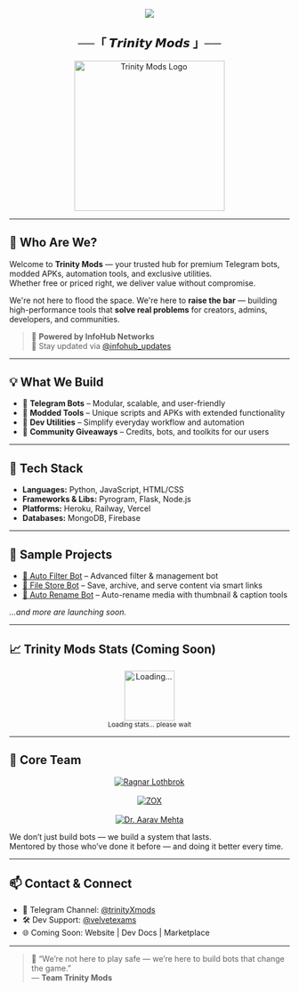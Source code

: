 <p align="center">
  <img src="https://readme-typing-svg.demolab.com?font=Fira+Code&pause=1000&color=39FF14&center=true&vCenter=true&width=650&height=100&lines=Welcome+to+Trinity+Mods!;Premium+Mods,+Smart+Bots+%26+Next-Gen+Tools;Built+with+Purpose.+Delivered+with+Power.">
</p>

<h2 align="center">──「 𝙏𝙧𝙞𝙣𝙞𝙩𝙮 𝙈𝙤𝙙𝙨 」──</h2>

<p align="center">
  <img src="https://github.com/user-attachments/assets/f7653b1e-e2b1-4897-9de1-f830aca391b6" width="270px" alt="Trinity Mods Logo"/>
</p>

---

## 👋 Who Are We?

Welcome to **Trinity Mods** — your trusted hub for premium Telegram bots, modded APKs, automation tools, and exclusive utilities.  
Whether free or priced right, we deliver value without compromise.

We're not here to flood the space. We're here to **raise the bar** — building high-performance tools that **solve real problems** for creators, admins, developers, and communities.

> 💼 **Powered by InfoHub Networks**  
> 🔔 Stay updated via [@infohub_updates](https://t.me/infohub_updates)

---

## 💡 What We Build

- 🤖 **Telegram Bots** – Modular, scalable, and user-friendly  
- 🧩 **Modded Tools** – Unique scripts and APKs with extended functionality  
- 🧰 **Dev Utilities** – Simplify everyday workflow and automation  
- 🎁 **Community Giveaways** – Credits, bots, and toolkits for our users

---

## 🔨 Tech Stack

- **Languages:** Python, JavaScript, HTML/CSS  
- **Frameworks & Libs:** Pyrogram, Flask, Node.js  
- **Platforms:** Heroku, Railway, Vercel  
- **Databases:** MongoDB, Firebase

---

## 🚀 Sample Projects

- [🧠 Auto Filter Bot](https://github.com/trinitymods/autofilter) – Advanced filter & management bot  
- [📁 File Store Bot](https://github.com/trinitymods/filestore) – Save, archive, and serve content via smart links  
- [📝 Auto Rename Bot](https://github.com/trinitymods/autorename) – Auto-rename media with thumbnail & caption tools

_…and more are launching soon._

---

## 📈 Trinity Mods Stats (Coming Soon)

<p align="center">
  <img src="https://i.gifer.com/ZKZg.gif" width="90" alt="Loading..." />
  <br>
  <sub>Loading stats... please wait</sub>
</p>

---

## 🤝 Core Team

<p align="center">
  <a href="https://t.me/the_universal_being">
    <img src="https://img.shields.io/badge/Ragnar_Lothbrok-Architect_&_Mastermind-blue?style=for-the-badge&logo=telegram&logoColor=white" alt="Ragnar Lothbrok"/>
  </a>
  <br><br>
  <a href="https://t.me/ZOX404">
    <img src="https://img.shields.io/badge/Z∅X-Ops_&_Innovation_Lead-purple?style=for-the-badge&logo=telegram&logoColor=white" alt="ZOX"/>
  </a>
  <br><br>
  <a href="https://t.me/velvetexams">
    <img src="https://img.shields.io/badge/Dr._Aarav_Mehta-Infra_&_Systems_Engineer-crimson?style=for-the-badge&logo=telegram&logoColor=white" alt="Dr. Aarav Mehta"/>
  </a>
</p>

We don’t just build bots — we build a system that lasts.  
Mentored by those who’ve done it before — and doing it better every time.

---

## 📫 Contact & Connect

- 💬 Telegram Channel: [@trinityXmods](https://t.me/trinityXmods)  
- 🛠 Dev Support: [@velvetexams](https://t.me/velvetexams)  
- 🌐 Coming Soon: Website | Dev Docs | Marketplace

---

> 🧪 “We’re not here to play safe — we’re here to build bots that change the game.”  
> — **Team Trinity Mods**
